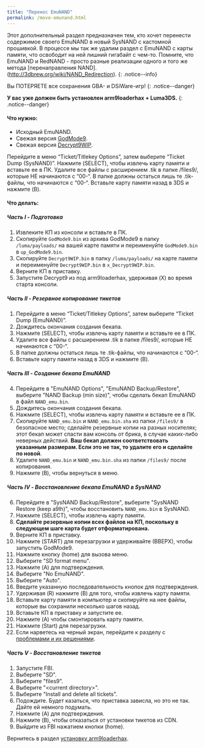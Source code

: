 ```yaml
---
title: "Перенос EmuNAND"
permalink: /move-emunand.html
---
```


Этот дополнительный раздел предназначен тем, кто хочет перенести содержимое своего EmuNAND в новый SysNAND с кастомной прошивкой. В процессе мы так же удалим раздел с EmuNAND с карты памяти, что освободит на ней лишний гигабайт с чем-то. Помните, что EmuNAND и RedNAND - просто разные реализации одного и того же метода [перенаправления NAND].(http://3dbrew.org/wiki/NAND_Redirection).
{: .notice--info}

Вы ПОТЕРЯЕТЕ все сохранения GBA- и DSiWare-игр!
{: .notice--danger}

**У вас уже должен быть установлен arm9loaderhax + Luma3DS.**
{: .notice--danger}

#### Что нужно:

* Исходный EmuNAND.
* Свежая версия [GodMode9](https://github.com/d0k3/GodMode9/releases/).
* Свежая версия [Decrypt9WIP](https://github.com/d0k3/Decrypt9WIP/releases/latest).


Перейдите в меню “Ticket/Titlekey Options”, затем выберите “Ticket Dump (SysNAND)”.
Нажмите (SELECT), чтобы извлечь карту памяти и вставьте ее в ПК.
Удалите все файлы с расширением .tik в папке /files9/, которые НЕ начинаются с “00-“.
В папке должны остаться лишь те .tik-файлы, что начинаются с “00-“.
Вставьте карту памяти назад в 3DS и нажмите (B).


#### Что делать: 

##### Часть I - Подготовка

1. Извлеките КП из консоли и вставьте в ПК.
1. Скопируйте `GodMode9.bin` из архива GodMode9 в папку `/luma/payloads/` на вашей карте памяти и переименуйте `GodMode9.bin` в `up_GodMode9.bin`.
5. Скопируйте `Decrypt9WIP.bin` в папку `/luma/payloads/` на карте памяти и переименуйте `Decrypt9WIP.bin` в `x_Decrypt9WIP.bin`.
2. Верните КП в приставку.
7. Запустите Decrypt9 из под arm9loaderhax, удерживая (X) во время старта консоли.

##### Часть II - Резервное копирование тикетов

1. Перейдите в меню “Ticket/Titlekey Options”, затем выберите “Ticket Dump (EmuNAND)”.
4. Дождитесь окончания создания бекапа.
2. Нажмите (SELECT), чтобы извлечь карту памяти и вставьте ее в ПК.
3. Удалите все файлы с расширением .tik в папке /files9/, которые НЕ начинаются с “00-“.
4. В папке должны остаться лишь те .tik-файлы, что начинаются с “00-“.
5. Вставьте карту памяти назад в 3DS и нажмите (B).

##### Часть III - Создание бекапа EmuNAND

4. Перейдите в "EmuNAND Options", "EmuNAND Backup/Restore", выберите "NAND Backup (min size)", чтобы сделать бекап EmuNAND в файл `NAND_emu.bin`.
4. Дождитесь окончания создания бекапа.
2. Нажмите (SELECT), чтобы извлечь карту памяти и вставьте ее в ПК.
8. Скопируйте `NAND_emu.bin` и `NAND_emu.bin.sha` из папки `/files9/` в безопасное место; сделайте резервные копии на разных носителях; этот бекап может спасти вам консоль от брика, в случае каких-либо неверных действий. **Ваш бекап должен соответствовать указанным размерам. Если это не так, то удалите его и сделайте по новой**.
9. Удалите `NAND_emu.bin` и `NAND_emu.bin.sha` из папки `/files9/` после копирования.
5. Нажмите (B), чтобы вернуться в меню. 

##### Часть IV - Восстановление бекапа EmuNAND в SysNAND

6. Перейдите в  "SysNAND Backup/Restore", выберите "SysNAND Restore (keep a9lh)", чтобы восстановить `NAND_emu.bin` в SysNAND.
7. Нажмите (SELECT), чтобы извлечь карту памяти.
10. **Сделайте резервные копии всех файлов на КП, поскольку в следующем шаге карта будет отформатирована.**
11. Верните КП в приставку.
12. Нажмите (START) для перезагрузки и удерживайте (ВВЕРХ), чтобы запустить GodMode9.
13. Нажмите кнопку (home) для вызова меню. 
14. Выберите "SD format menu".
15. Нажмите (A) для подтверждения.
16. Выберите "No EmuNAND".
17. Выберите "Auto".
18. Введите указанную последовательность кнопок для подтверждения.
19. Удерживая (R) нажмите (B) для того, чтобы извлечь карту памяти. 
16. Вставьте карту памяти в компьютер и скопируйте на нее файлы, которые вы сохранили несколько шагов назад.
18. Вставьте КП в приставку и запустите ее.
19. Нажмите (A) чтобы смонтировать карту памяти. 
20. Нажмите (Start) для перезагрузки.
19. Если нарветесь на черный экран, перейдите к разделу с [проблемами и их решениями](troubleshooting#ts_sys_down).

##### Часть V - Восстановление тикетов

1. Запустите FBI.
2. Выберите "SD".
3. Выберите "files9".
4. Выберите "\<current directory>".
5. Выберите "Install and delete all tickets".
6. Подождите. Будет казаться, что приставка зависла, но это не так. Дайте ей немного подумать.
7. Нажмите (A) для подтверждения.
8. Нажмите (B), чтобы отказаться от установки тикетов из CDN.
9. Выйдите из FBI нажатием кнопки (home).


Вернитесь в раздел [установку arm9loaderhax](installing-arm9loaderhax).
